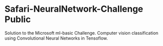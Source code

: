 # Safari-NeuralNetwork-Challenge Public
Solution to the Microsoft ml-basic Challenge. Computer vision classification using Convolutional Neural Networks in Tensoflow. 
